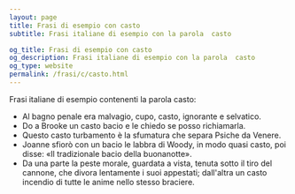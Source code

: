 ```yaml
---
layout: page
title: Frasi di esempio con casto 
subtitle: Frasi italiane di esempio con la parola  casto

og_title: Frasi di esempio con casto 
og_description: Frasi italiane di esempio con la parola  casto
og_type: website
permalink: /frasi/c/casto.html
---
```


Frasi italiane di esempio contenenti la parola casto:


- Al bagno penale era malvagio, cupo, casto, ignorante e selvatico.
- Do a Brooke un casto bacio e le chiedo se posso richiamarla.
- Questo casto turbamento è la sfumatura che separa Psiche da Venere.
- Joanne sfiorò con un bacio le labbra di Woody, in modo quasi casto, poi disse: «Il tradizionale bacio della buonanotte».
- Da una parte la peste morale, guardata a vista, tenuta sotto il tiro del cannone, che divora lentamente i suoi appestati; dall'altra un casto incendio di tutte le anime nello stesso braciere.
